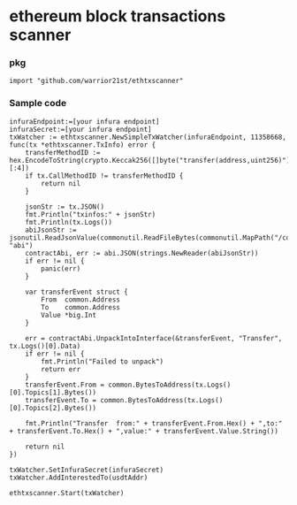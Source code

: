 # ethereum block transactions scanner
### pkg
    import "github.com/warrior21st/ethtxscanner"
### Sample code
	infuraEndpoint:=[your infura endpoint]
	infuraSecret:=[your infura endpoint]
	txWatcher := ethtxscanner.NewSimpleTxWatcher(infuraEndpoint, 11358668, func(tx *ethtxscanner.TxInfo) error {
		transferMethodID := hex.EncodeToString(crypto.Keccak256([]byte("transfer(address,uint256)"))[:4])
		if tx.CallMethodID != transferMethodID {
			return nil
		}

		jsonStr := tx.JSON()
		fmt.Println("txinfos:" + jsonStr)
		fmt.Println(tx.Logs())
		abiJsonStr := jsonutil.ReadJsonValue(commonutil.ReadFileBytes(commonutil.MapPath("/contractabis/ERC20.json")), "abi")
		contractAbi, err := abi.JSON(strings.NewReader(abiJsonStr))
		if err != nil {
			panic(err)
		}

		var transferEvent struct {
			From  common.Address
			To    common.Address
			Value *big.Int
		}

		err = contractAbi.UnpackIntoInterface(&transferEvent, "Transfer", tx.Logs()[0].Data)
		if err != nil {
			fmt.Println("Failed to unpack")
			return err
		}
		transferEvent.From = common.BytesToAddress(tx.Logs()[0].Topics[1].Bytes())
		transferEvent.To = common.BytesToAddress(tx.Logs()[0].Topics[2].Bytes())

		fmt.Println("Transfer  from:" + transferEvent.From.Hex() + ",to:" + transferEvent.To.Hex() + ",value:" + transferEvent.Value.String())

		return nil
	})

	txWatcher.SetInfuraSecret(infuraSecret)
	txWatcher.AddInterestedTo(usdtAddr)

	ethtxscanner.Start(txWatcher)

